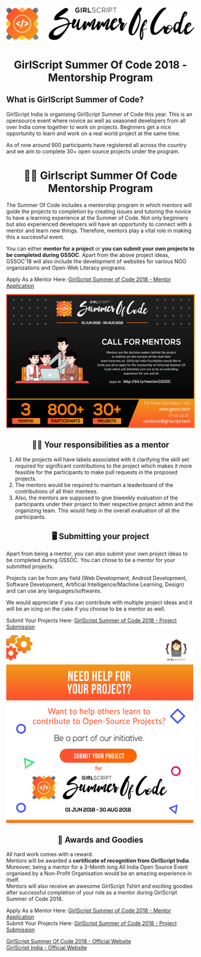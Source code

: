 ![GSSOC'18 Logo](https://raw.githubusercontent.com/GirlScriptSummerOfCode/MentorshipProgram/master/GSsoc%20Type%20Logo%20Black.png "GirlScript Summer Of Code 2018")

<h1 align="center"> GirlScript Summer Of Code 2018 - Mentorship Program </h1>

## What is GirlScript Summer of Code?

GirlScript India is organising GirlScript Summer of Code this year. This is an opensource event where novice as well as seasoned developers from all over India come together to work on projects. Beginners get a nice opportunity to learn and work on a real world project at the same time.

As of now around 900 participants have registered all across the country and we aim to complete 30+ open source projects under the program.

<h1 align="center"> 🙋‍♀️ Girlscript Summer Of Code Mentorship Program </h1>

The Summer Of Code includes a mentorship program in which mentors will guide the projects to completion by creating issues and tutoring the novice to have a learning experience at the Summer of Code. Not only beginners but also experienced developers will have an opportunity to connect with a mentor and learn new things. Therefore, mentors play a vital role in making this a successful event.

You can either **mentor for a project** or **you can submit your own projects to be completed during GSSOC**. Apart from the above project ideas, GSSOC'18 will also include the development of websites for various NGO organizations and Open-Web Literacy programs.

Apply As a Mentor Here: [GirlScript Summer of Code 2018 - Mentor Application](http://www.shortto.com/MentorGSSOC)

![Mentorship Program](https://raw.githubusercontent.com/GirlScriptSummerOfCode/MentorshipProgram/master/PSD.png "Become A Mentor Today")

<h2 align="center"> 👩‍🏫 Your responsibilities as a mentor</h2>

1.  All the projects will have labels associated with it clarifying the skill set required for significant contributions to the project which makes it more feasible for the participants to make pull requests in the proposed projects.
2.  The mentors would be required to maintain a leaderboard of the contributions of all their mentees.
3.  Also, the mentors are supposed to give biweekly evaluation of the participants under their project to their respective project admin and the organizing team. This would help in the overall evaluation of all the participants.

<h2 align="center"> 🖥 Submitting your project </h2>

Apart from being a mentor, you can also submit your own project ideas to be completed during GSSOC. You can chose to be a mentor for your submitted projects.

Projects can be from any field (Web Development, Android Development, Software Development, Artificial Intelligence/Machine Learning, Design) and can use any languages/softwares.

We would appreciate if you can contribute with multiple project ideas and it will be an icing on the cake if you choose to be a mentor as well.

Submit Your Projects Here: [GirlScript Summer of Code 2018 - Project Submission](http://bit.ly/ProjectsGSSOC)

![Project Submission](<https://raw.githubusercontent.com/GirlScriptSummerOfCode/MentorshipProgram/master/PSD(1).png> "Submit Your Project")

<h2 align="center"> 🎉 Awards and Goodies </h2>

All hard work comes with a reward.  
Mentors will be awarded a **certificate of recognition from GirlScript India**.  
Moreover, being a mentor for a 3-Month long All India Open Source Event organised by a Non-Profit Organisation would be an amazing experience in itself.  
Mentors will also receive an awesome GirlScript Tshirt and exciting goodies after successful completion of your role as a mentor during GirlScript Summer of Code 2018.

Apply As a Mentor Here: [GirlScript Summer of Code 2018 - Mentor Application](http://www.shortto.com/MentorGSSOC)  
Submit Your Projects Here: [GirlScript Summer of Code 2018 - Project Submission](http://bit.ly/ProjectsGSSOC)

[GirlScript Summer Of Code 2018 - Official Website](http://www.gssoc.tech)  
[GirlScript India - Official Website](http://www.girlscript.tech)
